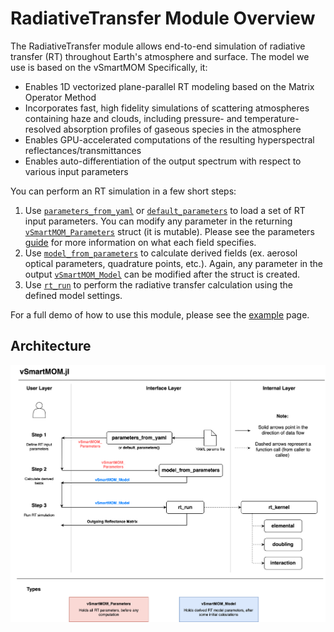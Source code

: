 # RadiativeTransfer Module Overview

The RadiativeTransfer module allows end-to-end simulation of radiative transfer (RT) throughout Earth's atmosphere and surface. The model we use is based on the vSmartMOM Specifically, it:

- Enables 1D vectorized plane-parallel RT modeling based on the Matrix Operator Method
- Incorporates fast, high fidelity simulations of scattering atmospheres containing haze and clouds, including pressure- and temperature-resolved absorption profiles of gaseous species in the atmosphere
- Enables GPU-accelerated computations of the resulting hyperspectral reflectances/transmittances
- Enables auto-differentiation of the output spectrum with respect to various input parameters

You can perform an RT simulation in a few short steps: 

1. Use [`parameters_from_yaml`](@ref) or [`default_parameters`](@ref) to load a set of RT input parameters. You can modify any parameter in the returning [`vSmartMOM_Parameters`](@ref) struct (it is mutable). Please see the parameters [guide](https://radiativetransfer.github.io/RadiativeTransfer.jl/dev/pages/RadiativeTransfer/InputParametersGuide.html) for more information on what each field specifies. 
2. Use [`model_from_parameters`](@ref) to calculate derived fields (ex. aerosol optical parameters, quadrature points, etc.). Again, any parameter in the output [`vSmartMOM_Model`](@ref) can be modified after the struct is created. 
3. Use [`rt_run`](@ref) to perform the radiative transfer calculation using the defined model settings. 

For a full demo of how to use this module, please see the [example](https://radiativetransfer.github.io/RadiativeTransfer.jl/dev/pages/RadiativeTransfer/Example.html) page. 

## Architecture

![ArchitectureDiagram](RadiativeTransferDiagram-RadiativeTransfer.drawio.png)